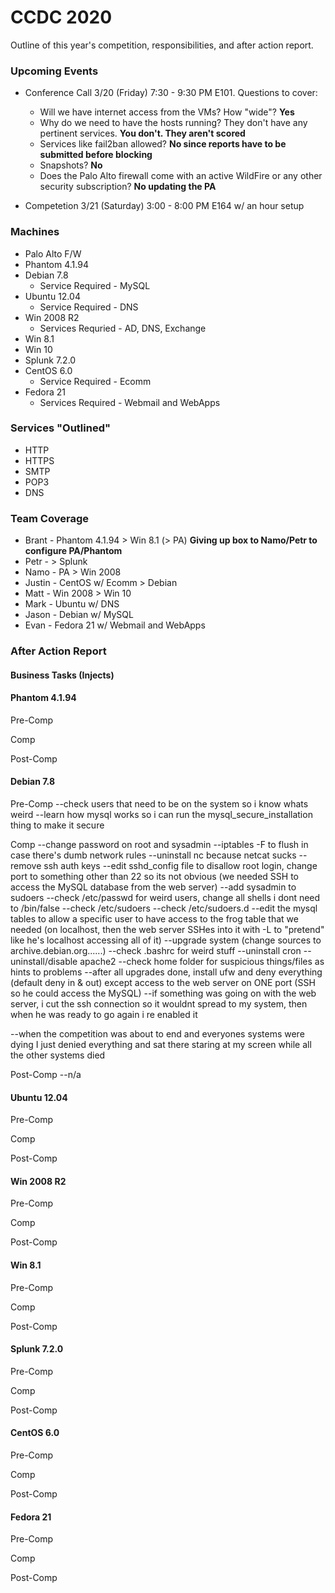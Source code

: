 # CCDC 2020

Outline of this year's competition, responsibilities, and after action report.

### Upcoming Events
- Conference Call 3/20 (Friday) 7:30 - 9:30 PM E101. Questions to cover:
  - Will we have internet access from the VMs? How "wide"? **Yes**
  - Why do we need to have the hosts running? They don't have any pertinent services. **You don't. They aren't scored**
  - Services like fail2ban allowed? **No since reports have to be submitted before blocking**
  - Snapshots? **No**
  - Does the Palo Alto firewall come with an active WildFire or any other security subscription? **No updating the PA**

- Competetion 3/21 (Saturday) 3:00 - 8:00 PM E164 w/ an hour setup

### Machines

- Palo Alto F/W
- Phantom 4.1.94
- Debian 7.8
  - Service Required - MySQL
- Ubuntu 12.04
  - Service Required - DNS
- Win 2008 R2
  - Services Requried - AD, DNS, Exchange
- Win 8.1
- Win 10
- Splunk 7.2.0
- CentOS 6.0
  - Service Required - Ecomm
- Fedora 21
  - Services Required - Webmail and WebApps

### Services "Outlined"
- HTTP
- HTTPS
- SMTP
- POP3
- DNS

### Team Coverage
- Brant - Phantom 4.1.94 > Win 8.1 (> PA) **Giving up box to Namo/Petr to configure PA/Phantom**
- Petr - > Splunk
- Namo - PA > Win 2008
- Justin - CentOS w/ Ecomm > Debian
- Matt - Win 2008 > Win 10
- Mark - Ubuntu w/ DNS
- Jason - Debian w/ MySQL
- Evan - Fedora 21 w/ Webmail and WebApps

### After Action Report

#### Business Tasks (Injects)

#### Phantom 4.1.94
Pre-Comp


Comp


Post-Comp


#### Debian 7.8
Pre-Comp
--check users that need to be on the system so i know whats weird
--learn how mysql works so i can run the mysql_secure_installation thing to make it secure


Comp
--change password on root and sysadmin
--iptables -F to flush in case there's dumb network rules
--uninstall nc because netcat sucks
--remove ssh auth keys
--edit sshd_config file to disallow root login, change port to something other than 22 so its not obvious (we needed SSH to access the MySQL database from the web server)
--add sysadmin to sudoers
--check /etc/passwd for weird users, change all shells i dont need to /bin/false
--check /etc/sudoers
--check /etc/sudoers.d
--edit the mysql tables to allow a specific user to have access to the frog table that we needed (on localhost, then the web server SSHes into it with -L to "pretend" like he's localhost accessing all of it)
--upgrade system (change sources to archive.debian.org......)
--check .bashrc for weird stuff
--uninstall cron
--uninstall/disable apache2
--check home folder for suspicious things/files as hints to problems
--after all upgrades done, install ufw and deny everything (default deny in & out) except access to the web server on ONE port (SSH so he could access the MySQL)
  --if something was going on with the web server, i cut the ssh connection so it wouldnt spread to my system, then when he was ready to go again i re enabled it
  
 --when the competition was about to end and everyones systems were dying I just denied everything and sat there staring at my screen while all the other systems died


Post-Comp
--n/a

#### Ubuntu 12.04
Pre-Comp


Comp


Post-Comp

#### Win 2008 R2
Pre-Comp


Comp


Post-Comp

#### Win 8.1
Pre-Comp


Comp


Post-Comp

#### Splunk 7.2.0
Pre-Comp


Comp


Post-Comp

#### CentOS 6.0
Pre-Comp


Comp


Post-Comp

#### Fedora 21
Pre-Comp


Comp


Post-Comp

